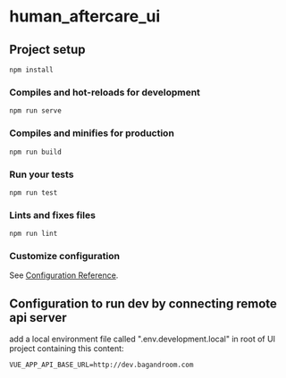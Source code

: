 # human_aftercare_ui

## Project setup
```
npm install
```

### Compiles and hot-reloads for development
```
npm run serve
```

### Compiles and minifies for production
```
npm run build
```

### Run your tests
```
npm run test
```

### Lints and fixes files
```
npm run lint
```

### Customize configuration
See [Configuration Reference](https://cli.vuejs.org/config/).


## Configuration to run dev by connecting remote api server
add a local environment file called ".env.development.local" in root of UI project containing this content:
```
VUE_APP_API_BASE_URL=http://dev.bagandroom.com
```
